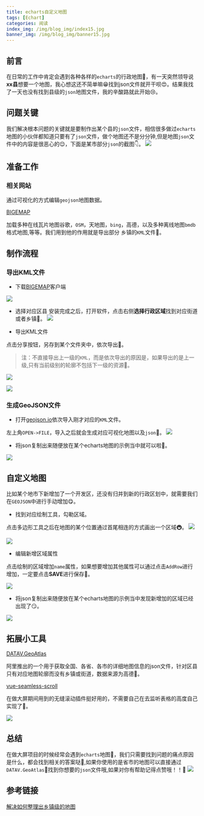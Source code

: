 ```yaml
---
title: echarts自定义地图
tags: [Echart]
categories: 阅读
index_img: /img/blog_img/index15.jpg
banner_img: /img/blog_img/banner15.jpg
---
```

## 前言

  在日常的工作中肯定会遇到各种各样的`echarts`的行政地图👀，有一天突然领导说**xx县**想要一个地图，我心想这还不简单嘛😁找到json文件就开干呗😍。结果我找了一天也没有找到县级的`json`地图文件，我的辛酸路就此开始😢。

## 问题关键

  我们解决根本问题的关键就是要制作出某个县的`json`文件，相信很多做过`echarts`地图的小伙伴都知道只要有了`json`文件，做个地图还不是分分钟,但是地图`json`文件中的内容是很恶心的😌，下面是某市部分`json`的截图👇。
![](https://p3-juejin.byteimg.com/tos-cn-i-k3u1fbpfcp/7a60ef7cb8514d36aad8093fc33d2c05~tplv-k3u1fbpfcp-zoom-1.image)

## 准备工作
### 相关网站


通过可视化的方式编辑`geojson`地图数据。

[BIGEMAP](http://www.bigemap.com/)

加载多种在线瓦片地图谷歌，`OSM`，天地图，`bing`，高德，以及多种离线地图`bmdb`格式地图,等等。我们用到他的作用就是导出部分 乡镇的`KML`文件🥠。
## 制作流程

### 导出KML文件

- 下载[BIGEMAP](http://www.bigemap.com/reader/download/)客户端

![](https://p3-juejin.byteimg.com/tos-cn-i-k3u1fbpfcp/3bc37d64e3a2428dbfd3e0af4b4e17d7~tplv-k3u1fbpfcp-zoom-1.image)

- 选择对应区县
安装完成之后，打开软件，点击右侧**选择行政区域**找到对应街道或者乡镇🎨。
![](https://p3-juejin.byteimg.com/tos-cn-i-k3u1fbpfcp/cf3e72d2708048cc958daaaa7f554fe5~tplv-k3u1fbpfcp-zoom-1.image)

- 导出KML文件

点击分享按钮，另存到某个文件夹中，依次导出🍧。

> 注：不直接导出上一级的`KML`，而是依次导出的原因是，如果导出的是上一级,只有当前级别的轮廓不包括下一级的资源👛。

![](https://p3-juejin.byteimg.com/tos-cn-i-k3u1fbpfcp/737cc3c8666041aa869e6421c3dbf5f6~tplv-k3u1fbpfcp-zoom-1.image)

![](https://p3-juejin.byteimg.com/tos-cn-i-k3u1fbpfcp/2f4dd7b357e848a7bf458112de18d0a9~tplv-k3u1fbpfcp-zoom-1.image)

### 生成GeoJSON文件

- 打开[geojson.io](https://geojson.io/)依次导入刚才对应的`KML`文件。

左上角`OPEN->FILE`，导入之后就会生成对应可视化地图以及`json`🍠。
![](https://p3-juejin.byteimg.com/tos-cn-i-k3u1fbpfcp/b1a3866c8e37405c82024defdbc2ce42~tplv-k3u1fbpfcp-zoom-1.image)
- 将json复制出来随便放在某个echarts地图的示例当中就可以啦🤙。

![](https://p3-juejin.byteimg.com/tos-cn-i-k3u1fbpfcp/a2ff756889844331bb94b670b074d56f~tplv-k3u1fbpfcp-zoom-1.image)

## 自定义地图

比如某个地市下新增加了一个开发区，还没有归并到新的行政区划中，就需要我们在`GEOJSON`中进行手动增加😋。

- 找到对应绘制工具，勾勒区域。

点击多边形工具之后在地图的某个位置通过首尾相连的方式画出一个区域🚇。
![](https://p3-juejin.byteimg.com/tos-cn-i-k3u1fbpfcp/a43f5d9c071e4e1ca838d1c966c45ab6~tplv-k3u1fbpfcp-zoom-1.image)

![](https://p3-juejin.byteimg.com/tos-cn-i-k3u1fbpfcp/d82ade904fe24aef95832926bfe8f135~tplv-k3u1fbpfcp-zoom-1.image)

- 编辑新增区域属性

点击绘制的区域增加`name`属性，如果想要增加其他属性可以通过点击`AddRow`进行增加，一定要点击**SAVE**进行保存🥙。

![](https://p3-juejin.byteimg.com/tos-cn-i-k3u1fbpfcp/5492ce312cce42f99bc8d9352b7578f6~tplv-k3u1fbpfcp-zoom-1.image)

- 将json复制出来随便放在某个echarts地图的示例当中发现新增加的区域已经出现了😏。


![](https://p3-juejin.byteimg.com/tos-cn-i-k3u1fbpfcp/ac616141e41142c6ad82981ffdacfce0~tplv-k3u1fbpfcp-zoom-1.image)



## 拓展小工具
[DATAV.GeoAtlas](http://datav.aliyun.com/portal/school/atlas/area_selector)

阿里推出的一个用于获取全国、各省、各市的详细地图信息的json文件，针对区县只有对应地图轮廓而没有乡镇或街道，数据来源为高德🤪。

[vue-seamless-scroll](https://chenxuan0000.github.io/vue-seamless-scroll/zh/)

在做大屏期间用到的无缝滚动插件挺好用的，不需要自己在去监听表格的高度自己实现了🤪。

![](https://p3-juejin.byteimg.com/tos-cn-i-k3u1fbpfcp/98898900eb5041bc98ab9057a9c122ea~tplv-k3u1fbpfcp-zoom-1.image)

## 总结

在做大屏项目的时候经常会遇到`echarts`地图👜，我们只需要找到问题的痛点原因是什么，都会找到相关的答案哒🤣,如果你使用的是省市的地图可以直接通过`DATAV.GeoAtlas`🌯找到你想要的`json`文件哦,如果对你有帮助记得点赞哦！！🤪
![](https://p3-juejin.byteimg.com/tos-cn-i-k3u1fbpfcp/60710cf4d33743218f92b8d0d99ea8bb~tplv-k3u1fbpfcp-zoom-1.image)

## 参考链接

[解决如何整理出乡镇级的地图](https://www.cxyzjd.com/article/weixin_44861708/114223258)
